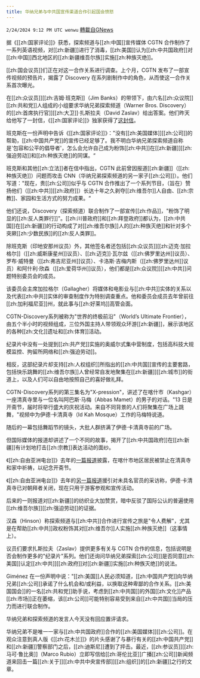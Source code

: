 ```yaml
---
title: 华纳兄弟与中共国宣传渠道合作引起国会愤怒
---
```

`2/24/2024 9:12 PM UTC wenwu` [轉載自GNews](https://gnews.org/articles/2338329)

据《[[zh:国家评论]]》获悉，探索频道与[[zh:中国]]宣传媒体 CGTN 合作制作了一系列英语视频，对[[zh:新疆]]进行了消毒，[[zh:美国]]认为[[zh:中共国政府]]对[[zh:中国]]西北地区的[[zh:新疆维吾尔族]]实施[[zh:种族灭绝]]。

[[zh:国会议员]]们正在对这一合作关系进行调查。上个月，CGTN 发布了一部宣传视频的预告片，揭露了 Discovery 在系列剧制作中的角色，从而使这一合作关系首次曝光。

在[[zh:众议员]][[zh:吉姆·班克斯]]（Jim Banks）的带领下，由六名[[zh:众议院]][[zh:共和党]]人组成的小组要求华纳兄弟探索频道（Warner Bros. Discovery）的[[zh:首席执行官]][[zh:大卫]]·扎斯拉夫（David Zaslav）给出答案。他们昨天给他写了一封信，《[[zh:国家评论]]》独家获得了[这封信](https://www.nationalreview.com/wp-content/uploads/2024/02/Banks-CGTN-Letter.pdf)。

班克斯在一份声明中告诉《[[zh:国家评论]]》："没有[[zh:美国媒体]][[zh:公司]]的帮助，[[zh:中国共产党]]的宣传已经足够了。我不明白华纳兄弟探索频道自称是'包容和公平的倡导者'，怎么会允许自己成为粉饰[[zh:中共]]在[[zh:新疆]][[zh:强迫劳动]]和[[zh:种族灭绝]]的同谋。“

班克斯和其他[[zh:立法]]者在信中指出，CGTN 此前曾因报道[[zh:新疆]]（[[zh:种族灭绝]]）问题而攻击 CNN（华纳兄弟探索频道的另一家子[[zh:公司]]）。他们写道："现在，贵[[zh:公司]]似乎与 CGTN 合作推出了一个系列节目，（旨在）赞扬他们（[[zh:中共]][[zh:政府]]）长达十年之久剥夺[[zh:维吾尔]]人自由、[[zh:宗教]]、家园和生活方式的努力成果。“

他们还说，Discovery（探索频道）联合制作了一部宣传[[zh:作品]]，"粉饰了明显的[[zh:反人类罪行]]"。[[zh:川普政府]]和[[zh:拜登政府]]都认为，[[zh:中共国]]在[[zh:新疆]]的行动构成了对[[zh:维吾尔族]]人的[[zh:种族灭绝]]和针对多个突厥[[zh:少数民族]]的[[zh:反人类罪]]。

除班克斯（印地安那州议员）外，其他签名者还包括[[zh:众议员]][[zh:迈克·加拉格尔]]（[[zh:威斯康星州]]议员）、[[zh:迈克]]·瓦尔兹（[[zh:佛罗里达州]]议员）、罗布·威特曼（[[zh:弗吉尼亚州]]议员）、卡洛斯·吉梅内斯（[[zh:佛罗里达州]]议员）和阿什利·欣森（[[zh:爱荷华州]]议员），他们都是[[zh:众议院]][[zh:中共]]问题特别委员会的成员。

该委员会主席加拉格尔（Gallagher）将媒体和电影业与[[zh:中共]]实体的关系以及代表[[zh:中共]]实体的审查制度作为特别调查重点。他和委员会成员去年曾前往[[zh:加利福尼亚]]州，就此事与[[zh:好莱坞]]高管会面。

CGTN-Discovery系列被称为"世界的终极前沿"（World’s Ultimate Frontier），由五个半小时的视频组成，三位外国主持人带领观众环游[[zh:新疆]]，展示该地区的各种[[zh:文化]]遗址和[[zh:体育]]活动。

纪录片中没有一处提到[[zh:共产党]]实施的奥威尔式集中营制度，包括高科技大规模监控、拘留所网络和[[zh:强迫劳动]]。

相反，这部纪录片却支持[[zh:人权组织]]所指出的[[zh:中共国]]宣传的主要套路，包括快乐跳舞的[[zh:维吾尔族]]人曾经常自发地聚集在[[zh:新疆]][[zh:城市]]的街道上，以及人们可以自由地按照自己的喜好做礼拜。

CGTN-Discovery系列的第三集名为"X-pression"，讲述了在喀什市（Kashgar）一座清真寺里与一位名叫阿巴斯·马梅（Abbas Mamet）的男子的对话。"13 日是开斋节，届时将举行盛大的庆祝活动。来自不同背景的人们将聚集在广场上跳舞，"视频中为伊德·卡清真寺（Id Kah Mosque）工作的马梅特说道。

随后的一幕包括舞蹈节的镜头，大批人群挤满了伊德·卡清真寺前的广场。

但国际媒体的报道却讲述了一个不同的故事，揭开了[[zh:中共国政府]]在[[zh:新疆]]有计划地打击[[zh:宗教]]表达活动的面纱。

《[[zh:自由亚洲电台]]》去年的[一篇报道](https://www.rfa.org/english/news/uyghur/praying-ban-04272023170440.html)披露，在喀什市地区居民被禁止在清真寺和家中祈祷，以纪念开斋节。

《[[zh:自由亚洲电台]]》去年的[另一篇报道](https://www.rfa.org/english/news/uyghur/id-kah-mosque-07032023144243.html)援引对未具名官员的采访称，伊德·卡清真寺已对朝拜者关闭，现在只用于游客参观和宣传活动。

后来的一则报道对[[zh:新疆]]的纺织业大加赞赏，暗中反驳了国际公认的普遍使用[[zh:维吾尔族]][[zh:强迫劳动]]的证据。

汉森（Hinson）称探索频道与[[zh:中共]]合作进行宣传之旅是"令人费解"，尤其是在帮助[[zh:中共]]政权粉饰其对[[zh:维吾尔]]人实施[[zh:种族灭绝]]（这事情上）。

议员们要求扎斯拉夫（Zaslav）提供更多有关与 CGTN 合作的信息，包括说明是否会制作更多的"纪录片"系列。他们还询问华纳兄弟探索[[zh:公司]]是否同意[[zh:美国]]认定[[zh:中共]][[zh:政府]]对[[zh:新疆]]实施[[zh:种族灭绝]]的说法。

Giménez 在一份声明中说："[[zh:美国]]人民必须知道，[[zh:中国共产党]]向华纳兄弟[[zh:公司]]承诺了什么机会和/或利益，以换取这种卑鄙的合作关系。[[zh:美国国会]]的一名[[zh:共和党]]助手说，考虑到[[zh:中共国]]的外国[[zh:文化]]产品[[zh:市场]]正在萎缩，该[[zh:公司]]可能特别容易受到来自[[zh:中共国]]当局的压力而进行联合制作。

华纳兄弟和探索频道的发言人今天没有回应置评请求。

华纳兄弟不是唯一一家与[[zh:中共国政府]]合作的[[zh:美国媒体]][[zh:公司]]。在观众注意到真人版《[[zh:花木兰]]》的片头感谢了与暴行有关的[[zh:中国共产党]]和[[zh:新疆]]警察部门之后，[[zh:迪斯尼]]遭到了抨击。最近，[[zh:参议员]][[zh:马可·鲁比奥]]（Marco Rubio）立即写信给[[zh:哥伦比亚]]广播[[zh:公司]]新闻频道来回击一篇[[zh:关于]][[zh:中共中央宣传部]][[zh:组织]]的[[zh:新疆]]之行的文章。
